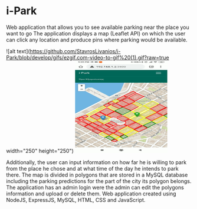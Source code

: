 # i-Park
Web application that allows you to see available parking near the place you want to go
The application displays a map (Leaflet API) on which the user can click any
location and produce pins where parking would be available.

![alt text](https://github.com/StavrosLivanios/i-Park/blob/develop/gifs/ezgif.com-video-to-gif%20(1).gif?raw=true  width="250" height="250")
<img src="https://github.com/StavrosLivanios/i-Park/blob/develop/gifs/ezgif.com-video-to-gif%20(1).gif" width="250" height="250"/>

Additionally, the user can input information on how far he is willing to park from the place he chose and at what time of the
day he intends to park there. The map is divided in polygons that are stored in a MySQL
database including the parking predictions for the part of the city its polygon belongs.
 The application has an admin login were the admin can edit the polygons information and
upload or delete them. Web application created using NodeJS, ExpressJS, MySQL, HTML,
CSS and JavaScript.
